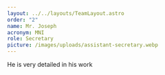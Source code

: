 ```yaml
---
layout: ../../layouts/TeamLayout.astro
order: "2"
name: Mr. Joseph
acronym: MNI
role: Secretary
picture: /images/uploads/assistant-secretary.webp
---
```

He is very detailed in his work
